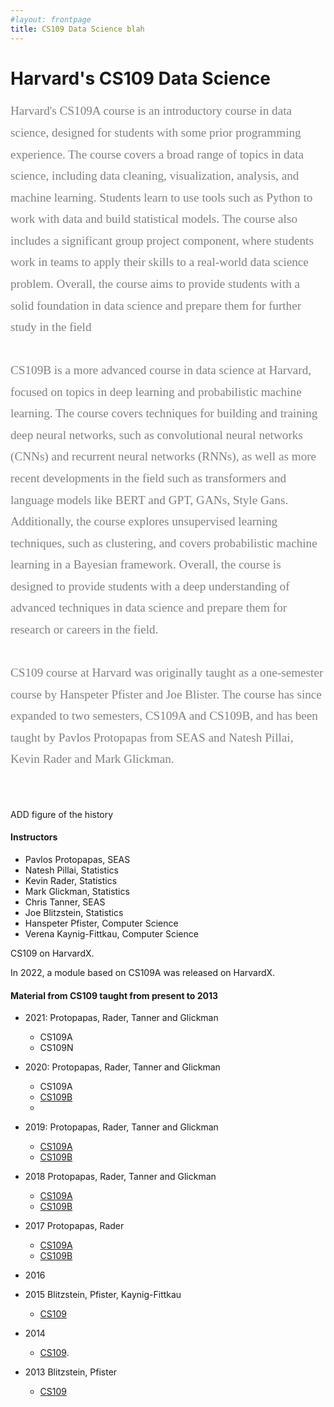 ```yaml
---
#layout: frontpage
title: CS109 Data Science blah
---
```


# Harvard's CS109 Data Science

<div style="font-family:Karla; font-size:1.2rem; color:#808080;line-height:1.8;"> Harvard's CS109A course is an introductory course in data science, designed for students with some prior programming experience. The course covers a broad range of topics in data science, including data cleaning, visualization, analysis, and machine learning. Students learn to use tools such as Python to work with data and build statistical models. The course also includes a significant group project component, where students work in teams to apply their skills to a real-world data science problem. Overall, the course aims to provide students with a solid foundation in data science and prepare them for further study in the field<br/><br/>CS109B is a more advanced course in data science at Harvard, focused on topics in deep learning and probabilistic machine learning. The course  covers techniques for building and training deep neural networks, such as convolutional neural networks (CNNs) and recurrent neural networks (RNNs), as well as more recent developments in the field such as transformers and language models like BERT and GPT, GANs, Style Gans. Additionally, the course  explores unsupervised learning techniques, such as clustering, and covers probabilistic machine learning in a Bayesian framework. Overall, the course is  designed to provide students with a deep understanding of advanced techniques in data science and prepare them for research or careers in the field.
<br/><br/>
CS109 course at Harvard was originally taught as a one-semester course by Hanspeter Pfister and Joe Blister. The course has since expanded to two semesters, CS109A and CS109B, and has been taught by Pavlos Protopapas from SEAS and Natesh Pillai, Kevin Rader and Mark Glickman.  
</div>

<br/><br/>



ADD figure of the history 

#### Instructors

* Pavlos Protopapas, SEAS 
* Natesh Pillai, Statistics
* Kevin Rader, Statistics
* Mark Glickman, Statistics
* Chris Tanner, SEAS
* Joe Blitzstein, Statistics 
* Hanspeter Pfister, Computer Science
* Verena Kaynig-Fittkau, Computer Science 



CS109 on HarvardX. 

In 2022, a module based on CS109A was released on HarvardX. 



#### Material from CS109 taught from present to 2013



* 2021: Protopapas, Rader, Tanner and Glickman  
  * CS109A
  * CS109N 

* 2020: Protopapas, Rader, Tanner and Glickman 
	* CS109A
	* [CS109B](https://harvard-iacs.github.io/2020-CS109B)
	* 
* 2019: Protopapas, Rader, Tanner and Glickman 
	* [CS109A](https://harvard-iacs.github.io/2019-CS109A)
	* [CS109B](https://harvard-iacs.github.io/2019-CS109B)
* 2018 Protopapas, Rader, Tanner and Glickman 
	* [CS109A](https://harvard-iacs.github.io/2018-CS109A)
	* [CS109B](https://harvard-iacs.github.io/2018-CS109B)
* 2017 Protopapas, Rader
	* [CS109A](https://harvard-iacs.github.io/2017-CS109A/)
	* [CS109B](https://harvard-iacs.github.io/2017-CS109A/)
* 2016 
* 2015 Blitzstein, Pfister, Kaynig-Fittkau
	* [CS109](https://github.com/cs109/2015) 
* 2014 
	* [CS109](http://cs109.github.io/2014/index.html).
* 2013 Blitzstein, Pfister
	* [CS109](https://github.com/cs109/content)

